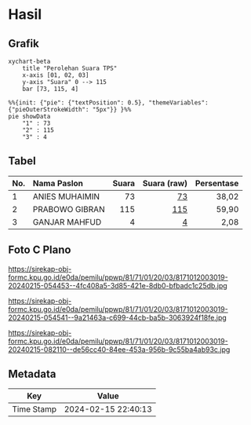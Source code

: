 # Hasil

## Grafik

```mermaid
xychart-beta
    title "Perolehan Suara TPS"
    x-axis [01, 02, 03]
    y-axis "Suara" 0 --> 115
    bar [73, 115, 4]
```

```mermaid
%%{init: {"pie": {"textPosition": 0.5}, "themeVariables": {"pieOuterStrokeWidth": "5px"}} }%%
pie showData
    "1" : 73
    "2" : 115
    "3" : 4
```

## Tabel

| No. | Nama Paslon    | Suara | Suara (raw) | Persentase |
|:--- |:-------------- | -----:| -----------:| ----------:|
| 1   | ANIES MUHAIMIN | 73    | [73][p-1]   | 38,02      |
| 2   | PRABOWO GIBRAN | 115   | [115][p-2]  | 59,90      |
| 3   | GANJAR MAHFUD  | 4     | [4][p-3]    | 2,08       |


[p-1]: https://github.com/gigit-pemilu/pemilu-2024-81-maluku/blob/main/pilpres/hitung-suara/sub/81-maluku/sub/71-kota-ambon/sub/01-nusaniwe/sub/2003-nusaniwe/sub/019-tps/sub/paslon-1.txt
[p-2]: https://github.com/gigit-pemilu/pemilu-2024-81-maluku/blob/main/pilpres/hitung-suara/sub/81-maluku/sub/71-kota-ambon/sub/01-nusaniwe/sub/2003-nusaniwe/sub/019-tps/sub/paslon-2.txt
[p-3]: https://github.com/gigit-pemilu/pemilu-2024-81-maluku/blob/main/pilpres/hitung-suara/sub/81-maluku/sub/71-kota-ambon/sub/01-nusaniwe/sub/2003-nusaniwe/sub/019-tps/sub/paslon-3.txt

## Foto C Plano

https://sirekap-obj-formc.kpu.go.id/e0da/pemilu/ppwp/81/71/01/20/03/8171012003019-20240215-054453--4fc408a5-3d85-421e-8db0-bfbadc1c25db.jpg

https://sirekap-obj-formc.kpu.go.id/e0da/pemilu/ppwp/81/71/01/20/03/8171012003019-20240215-054541--9a21463a-c699-44cb-ba5b-3063924f18fe.jpg

https://sirekap-obj-formc.kpu.go.id/e0da/pemilu/ppwp/81/71/01/20/03/8171012003019-20240215-082110--de56cc40-84ee-453a-956b-9c55ba4ab93c.jpg


## Metadata

| Key        | Value               |
| ---------- | ------------------- |
| Time Stamp | 2024-02-15 22:40:13 |



